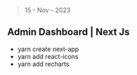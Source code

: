 > 15 - Nov - 2023

## Admin Dashboard | Next Js

* yarn create next-app
* yarn add react-icons
* yarn add recharts